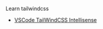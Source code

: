 Learn tailwindcss

- [VSCode TailWindCSS Intellisense](https://marketplace.visualstudio.com/items?itemName=bradlc.vscode-tailwindcss)
